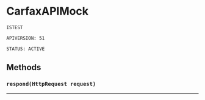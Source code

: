 # CarfaxAPIMock

`ISTEST`

`APIVERSION: 51`

`STATUS: ACTIVE`

## Methods

### `respond(HttpRequest request)`

***
